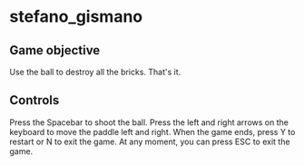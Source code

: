 # stefano_gismano


## Game objective

Use the ball to destroy all the bricks. That's it.

## Controls

Press the Spacebar to shoot the ball.
Press the left and right arrows on the keyboard to move the paddle left and right.
When the game ends, press Y to restart or N to exit the game.
At any moment, you can press ESC to exit the game.